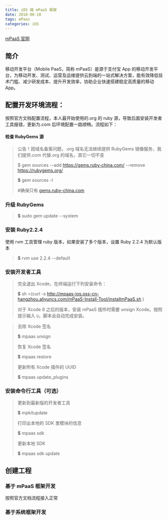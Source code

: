 ```yaml
---
title: iOS 端 mPaaS 框架
date: 2018-06-18
tags: mPaas
categories: iOS
---
```


[mPaaS 官网](https://tech.antfin.com/docs/2/49549)

## 简介

移动开发平台（Mobile PaaS，简称 mPaaS）是源于支付宝 App 的移动开发平台，为移动开发、测试、运营及运维提供云到端的一站式解决方案，能有效降低技术门槛、减少研发成本、提升开发效率，协助企业快速搭建稳定高质量的移动 App。

## 配置开发环境流程：

<!-- more -->

按照官方文档配置流程，本人最开始使用的.org 的 ruby 源，导致后面安装开发者工具报错，更新为.com 后环境配置一路顺畅。流程如下：

#### 检查 RubyGems 源

> 公告！因域名备案问题，.org 域名无法继续提供 RubyGems 镜像服务，我们提供.com 代替.org 的域名，其它一切不变
>
> \$ gem sources --add <https://gems.ruby-china.com/> --remove <https://rubygems.org/>
>
> **\$** gem sources -l
>
> \#确保只有 [gems.ruby-china.com](http://gems.ruby-china.com/)

### 升级 RubyGems

> **\$** sudo gem update --system

### 安装 Ruby2.2.4

使用 rvm 工具管理 ruby 版本，如果安装了多个版本，设置 Ruby 2.2.4 为默认版本

> **\$** rvm use 2.2.4 --default

### 安装开发者工具

> 完全退出 Xcode，在终端运行下列安装命令：
>
> **\$** sh <(curl -s http://mpaas-ios.oss-cn-hangzhou.aliyuncs.com/mPaaS-Install-Tool/installmPaaS.sh )
>
> 对于 Xcode 8 之后的版本，安装 mPaaS 插件时需要 unsign Xcode。按照提示输入 `U`。脚本会自动完成安装。

> 去除 Xcode 签名
>
> **\$** mpaas unsign
>
> 恢复 Xcode 签名
>
> **\$** mpaas restore
>
> 更新所有 Xcode 插件的 UUID
>
> **\$** mpaas update_plugins

### 安装命令行工具（可选）

> 更新到最新版的开发者工具
>
> **\$** mpkitupdate
>
> 打印出本地的 SDK 里模块的信息
>
> **\$** mpaas sdk
>
> 更新本地 SDK
>
> **\$** mpaas sdk update

## 创建工程

### 基于 mPaaS 框架开发

按照官方文档流程接入正常

### 基于系统框架开发
